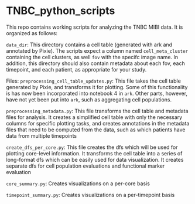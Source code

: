 # TNBC_python_scripts

This repo contains working scripts for analyzing the TNBC MIBI data. It is organized as follows:

`data_dir`: This directory contains a cell table (generated with ark and annotated by Pixie). The scripts expect a column named 
`cell_meta_cluster` containing the cell clusters, as well `fov` with the specifc image name. In addition, this directory should also contain metadata
about each fov, each timepoint, and each patient, as appropriate for your study.

Files:
`preprocessing_cell_table_updates.py`: This file takes the cell table generated by Pixie, and transforms it for plotting. Some of this functionality is 
has now been incorporated into notebook 4 in `ark`. Other parts, however, have not yet been put into `ark`, such as aggregating cell populations. 

`preprocessing_metadata.py`: This file transforms the cell table and metadata files for analysis. It creates a simplified cell table
with only the necessary columns for specific plotting tasks, and creates annotations in the metadata files that need to be computed from the
data, such as which patients have data from multiple timepoints

`create_dfs_per_core.py`: This file creates the dfs which will be used for plotting core-level information. It transforms the cell table into
a series of long-format dfs which can be easily used for data visualization. It creates separate dfs for cell population evaluations and functional marker
evaluation

`core_summary.py`: Creates visualizations on a per-core basis

`timepoint_summary.py`: Creates visualizations on a per-timepoint basis



